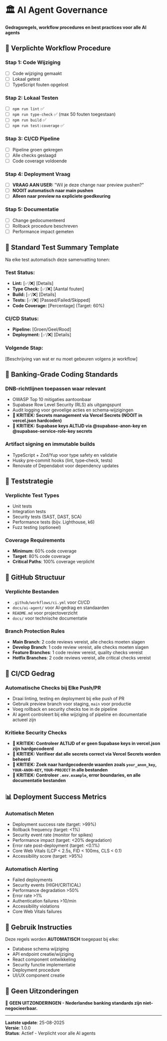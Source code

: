 # 🏛️ AI Agent Governance

**Gedragsregels, workflow procedures en best practices voor alle AI agents**

## 🔄 Verplichte Workflow Procedure

### **Stap 1: Code Wijziging**
- [ ] Code wijziging gemaakt
- [ ] Lokaal getest
- [ ] TypeScript fouten opgelost

### **Stap 2: Lokaal Testen**
- [ ] `npm run lint` ✅
- [ ] `npm run type-check` ✅ (max 50 fouten toegestaan)
- [ ] `npm run build` ✅
- [ ] `npm run test:coverage` ✅

### **Stap 3: CI/CD Pipeline**
- [ ] Pipeline groen gekregen
- [ ] Alle checks geslaagd
- [ ] Code coverage voldoende

### **Stap 4: Deployment Vraag**
- [ ] **VRAAG AAN USER:** "Wil je deze change naar preview pushen?"
- [ ] **NOOIT automatisch naar main pushen**
- [ ] **Alleen naar preview na expliciete goedkeuring**

### **Stap 5: Documentatie**
- [ ] Change gedocumenteerd
- [ ] Rollback procedure beschreven
- [ ] Performance impact gemeten

## 🧪 Standard Test Summary Template

Na elke test automatisch deze samenvatting tonen:

### **Test Status:**
- **Lint:** [✅/❌] [Details]
- **Type Check:** [✅/❌] [Aantal fouten]
- **Build:** [✅/❌] [Details]
- **Tests:** [✅/❌] [Passed/Failed/Skipped]
- **Code Coverage:** [Percentage] (Target: 60%)

### **CI/CD Status:**
- **Pipeline:** [Groen/Geel/Rood]
- **Deployment:** [✅/❌] [Details]

### **Volgende Stap:**
[Beschrijving van wat er nu moet gebeuren volgens je workflow]

## 🏦 Banking-Grade Coding Standards

### **DNB-richtlijnen toepassen waar relevant**
- OWASP Top 10 mitigaties aantoonbaar
- Supabase Row Level Security (RLS) als uitgangspunt
- Audit logging voor gevoelige acties en schema‑wijzigingen
- **🚨 KRITIEK: Secrets management via Vercel Secrets (NOOIT in vercel.json hardcoden)**
- **🚨 KRITIEK: Supabase keys ALTIJD via @supabase-anon-key en @supabase-service-role-key secrets**

### **Artifact signing en immutable builds**
- TypeScript + Zod/Yup voor type safety en validatie
- Husky pre‑commit hooks (lint, type‑check, tests)
- Renovate of Dependabot voor dependency updates

## 🧪 Teststrategie

### **Verplichte Test Types**
- Unit tests
- Integration tests
- Security tests (SAST, DAST, SCA)
- Performance tests (bijv. Lighthouse, k6)
- Fuzz testing (optioneel)

### **Coverage Requirements**
- **Minimum**: 60% code coverage
- **Target**: 80% code coverage
- **Critical Paths**: 100% coverage verplicht

## 🧱 GitHub Structuur

### **Verplichte Bestanden**
- `.github/workflows/ci.yml` voor CI/CD
- `docs/ai-agent/` voor AI‑gedrag en standaarden
- `README.md` voor projectoverzicht
- `docs/` voor technische documentatie

### **Branch Protection Rules**
- **Main Branch**: 2 code reviews vereist, alle checks moeten slagen
- **Develop Branch**: 1 code review vereist, alle checks moeten slagen
- **Feature Branches**: 1 code review vereist, quality checks vereist
- **Hotfix Branches**: 2 code reviews vereist, alle critical checks vereist

## 🔁 CI/CD Gedrag

### **Automatische Checks bij Elke Push/PR**
- Draai linting, testing en deployment bij elke push of PR
- Gebruik preview branch voor staging, `main` voor productie
- Voeg rollback en security checks toe in de pipeline
- AI agent controleert bij elke wijziging of pipeline en documentatie actueel zijn

### **Kritieke Security Checks**
- **🚨 KRITIEK: Controleer ALTIJD of er geen Supabase keys in vercel.json zijn hardgecodeerd**
- **🚨 KRITIEK: Verifieer dat alle secrets correct via Vercel Secrets worden beheerd**
- **🚨 KRITIEK: Zoek naar hardgecodeerde waarden zoals `your_anon_key`, `YOUR-ANON-KEY`, `YOUR-PROJECT` in alle bestanden**
- **🚨 KRITIEK: Controleer `.env.example`, error boundaries, en alle documentatie bestanden**

## 📊 Deployment Success Metrics

### **Automatisch Meten**
- Deployment success rate (target: >99%)
- Rollback frequency (target: <1%)
- Security event rate (monitor for spikes)
- Performance impact (target: <20% degradation)
- Error rate post-deployment (target: <0.1%)
- Core Web Vitals (LCP < 2.5s, FID < 100ms, CLS < 0.1)
- Accessibility score (target: >95%)

### **Automatisch Alerting**
- Failed deployments
- Security events (HIGH/CRITICAL)
- Performance degradation >50%
- Error rate >1%
- Authentication failures >10/min
- Accessibility violations
- Core Web Vitals failures

## 🎯 Gebruik Instructies

Deze regels worden **AUTOMATISCH** toegepast bij elke:
- Database schema wijziging
- API endpoint creatie/wijziging  
- React component ontwikkeling
- Security functie implementatie
- Deployment procedure
- UI/UX component creatie

## 🚫 Geen Uitzonderingen

🚨 **GEEN UITZONDERINGEN - Nederlandse banking standards zijn niet-negocieerbaar.**

---

**Laatste update**: 25-08-2025  
**Versie**: 1.0.0  
**Status**: Actief - Verplicht voor alle AI agents